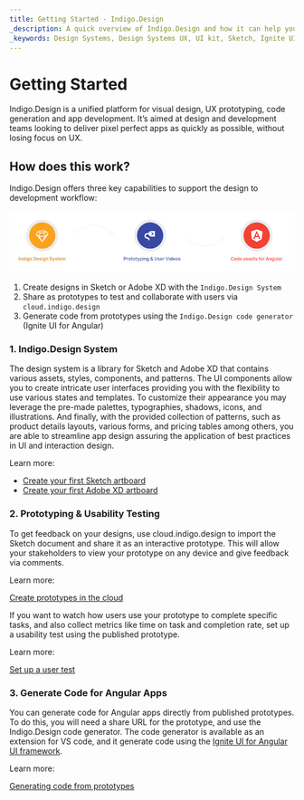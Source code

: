 ```yaml
---
title: Getting Started - Indigo.Design
_description: A quick overview of Indigo.Design and how it can help you to go from design to code seamlessly. 
_keywords: Design Systems, Design Systems UX, UI kit, Sketch, Ignite UI for Angular, Sketch to Angular, Sketch to Angular, Angular, Angular Design System, Export code from Sketch, Design Kits for Angular, Sketch HTML, Sketch to HTML, Sketch UI kits, prototypes, user-videos, code-generation
---
```


# Getting Started

Indigo.Design is a unified platform for visual design, UX prototyping, code generation and app development. It’s aimed at design and development teams looking to deliver pixel perfect apps as quickly as possible, without losing focus on UX.

## How does this work?

Indigo.Design offers three key capabilities to support the design to development workflow:

<img class="responsive-img" src="images/indigo-design-how-it-works.png" />

1.  Create designs in Sketch or Adobe XD with the `Indigo.Design System`
2.  Share as prototypes to test and collaborate with users via `cloud.indigo.design`
3.  Generate code from prototypes using the `Indigo.Design code generator` (Ignite UI for Angular)

### 1. Indigo.Design System

The design system is a library for Sketch and Adobe XD that contains various assets, styles, components, and patterns. Тhe UI components allow you to create intricate user interfaces providing you with the flexibility to use various states and templates. To customize their appearance you may leverage the pre-made palettes, typographies, shadows, icons, and illustrations. And finally, with the provided collection of patterns, such as product details layouts, various forms, and pricing tables among others, you are able to streamline app design assuring the application of best practices in UI and interaction design.

Learn more:
* [Create your first Sketch artboard](creating-artboard-sketch.md)
* [Create your first Adobe XD artboard](creating-artboard-adobexd.md)

### 2. Prototyping & Usability Testing

To get feedback on your designs, use cloud.indigo.design to import the Sketch document and share it as an interactive prototype. This will allow your stakeholders to view your prototype on any device and give feedback via comments.

Learn more:

[Create prototypes in the cloud](prototyping/creating-a-prototype.md)

If you want to watch how users use your prototype to complete specific tasks, and also collect metrics like time on task and completion rate, set up a usability test using the published prototype.

Learn more:

[Set up a user test](prototyping/set-up-a-user-test.md)

### 3. Generate Code for Angular Apps

You can generate code for Angular apps directly from published prototypes. To do this, you will need a share URL for the prototype, and use the Indigo.Design code generator. The code generator is available as an extension for VS code, and it generate code using the [Ignite UI for Angular UI framework](https://www.infragistics.com/products/ignite-ui-angular).

Learn more:

[Generating code from prototypes](codegen/installing-vs-code-extension.md)
